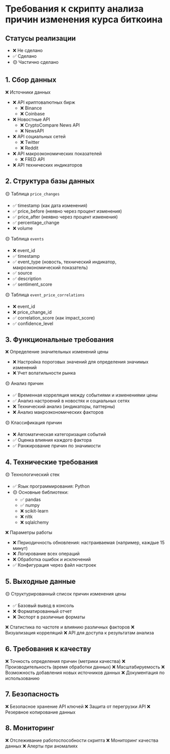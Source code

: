 # Требования к скрипту анализа причин изменения курса биткоина

## Статусы реализации
- ❌ Не сделано
- ✅ Сделано
- 🟡 Частично сделано

## 1. Сбор данных
❌ Источники данных
- ❌ API криптовалютных бирж
  * ❌ Binance
  * ❌ Coinbase
- ❌ Новостные API
  * ❌ CryptoCompare News API
  * ❌ NewsAPI
- ❌ API социальных сетей
  * ❌ Twitter
  * ❌ Reddit
- ❌ API макроэкономических показателей
  * ❌ FRED API
- ❌ API технических индикаторов

## 2. Структура базы данных
🟡 Таблица `price_changes`
- ✅ timestamp (как дата изменения)
- ✅ price_before (неявно через процент изменения)
- ✅ price_after (неявно через процент изменения)
- ✅ percentage_change
- ❌ volume

🟡 Таблица `events`
- ❌ event_id
- ✅ timestamp
- ✅ event_type (новость, технический индикатор, макроэкономический показатель)
- ✅ source
- ✅ description
- ✅ sentiment_score

🟡 Таблица `event_price_correlations`
- ❌ event_id
- ❌ price_change_id
- ✅ correlation_score (как impact_score)
- ✅ confidence_level

## 3. Функциональные требования
❌ Определение значительных изменений цены
- ❌ Настройка пороговых значений для определения значимых изменений
- ❌ Учет волатильности рынка

🟡 Анализ причин
- ✅ Временная корреляция между событиями и изменениями цены
- ✅ Анализ настроений в новостях и социальных сетях
- ❌ Технический анализ (индикаторы, паттерны)
- ❌ Анализ макроэкономических факторов

🟡 Классификация причин
- ❌ Автоматическая категоризация событий
- ✅ Оценка влияния каждого фактора
- ✅ Ранжирование причин по значимости

## 4. Технические требования
🟡 Технологический стек
- ✅ Язык программирования: Python
- 🟡 Основные библиотеки:
  * ✅ pandas
  * ✅ numpy
  * ❌ scikit-learn
  * ❌ nltk
  * ❌ sqlalchemy

❌ Параметры работы
- ❌ Периодичность обновления: настраиваемая (например, каждые 15 минут)
- ❌ Логирование всех операций
- ❌ Обработка ошибок и исключений
- ✅ Конфигурация через файл настроек

## 5. Выходные данные
🟡 Структурированный список причин изменения цены
- ✅ Базовый вывод в консоль
- ❌ Форматированный отчет
- ❌ Экспорт в различные форматы

❌ Статистика по частоте и влиянию различных факторов
❌ Визуализация корреляций
❌ API для доступа к результатам анализа

## 6. Требования к качеству
❌ Точность определения причин (метрики качества)
❌ Производительность (время обработки данных)
❌ Масштабируемость
❌ Возможность добавления новых источников данных
❌ Документация по использованию

## 7. Безопасность
❌ Безопасное хранение API ключей
❌ Защита от перегрузки API
❌ Резервное копирование данных

## 8. Мониторинг
❌ Отслеживание работоспособности скрипта
❌ Мониторинг качества данных
❌ Алерты при аномалиях
